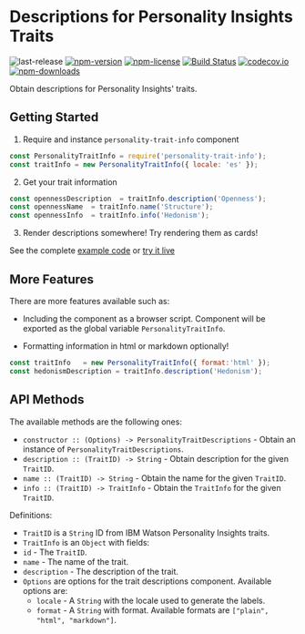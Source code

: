 # Descriptions for Personality Insights Traits
![last-release](https://img.shields.io/github/tag/personality-insights/trait-info.svg)
[![npm-version](https://img.shields.io/npm/v/personality-trait-info.svg)](https://www.npmjs.com/package/personality-trait-info)
[![npm-license](https://img.shields.io/npm/l/personality-trait-info.svg)](https://www.npmjs.com/package/personality-trait-info)
[![Build Status](https://travis-ci.org/personality-insights/trait-info.svg?branch=master)](https://travis-ci.org/personality-insights/trait-info)
[![codecov.io](https://codecov.io/github/personality-insights/trait-info/coverage.svg?branch=master)](https://codecov.io/github/personality-insights/trait-info?branch=master)
[![npm-downloads](https://img.shields.io/npm/dm/personality-trait-info.svg)](https://www.npmjs.com/package/personality-trait-info)

Obtain descriptions for Personality Insights' traits.

## Getting Started

1. Require and instance `personality-trait-info` component

  ```JavaScript
  const PersonalityTraitInfo = require('personality-trait-info');
  const traitInfo = new PersonalityTraitInfo({ locale: 'es' });
  ```

2. Get your trait information

  ```JavaScript
  const opennessDescription  = traitInfo.description('Openness');
  const opennessName  = traitInfo.name('Structure');
  const opennessInfo  = traitInfo.info('Hedonism');
  ```

3. Render descriptions somewhere! Try rendering them as cards!

See the complete [example code][example_code] or [try it live][live_example]

## More Features

There are more features available such as:

- Including the component as a browser script. Component will be exported as the
global variable `PersonalityTraitInfo`.

- Formatting information in html or markdown optionally!
```JavaScript
const traitInfo   = new PersonalityTraitInfo({ format:'html' });
const hedonismDescription = traitInfo.description('Hedonism');
```

## API Methods

The available methods are the following ones:
  - `constructor :: (Options) -> PersonalityTraitDescriptions` - Obtain an instance of `PersonalityTraitDescriptions`.
  - `description :: (TraitID) -> String` - Obtain description for the given `TraitID`.
  - `name :: (TraitID) -> String` - Obtain the name for the given `TraitID`.
  - `info :: (TraitID) -> TraitInfo` - Obtain the `TraitInfo` for the given `TraitID`.

Definitions:
 - `TraitID` is a `String` ID from IBM Watson Personality Insights traits.
 - `TraitInfo` is an `Object` with fields:
  - `id` - The `TraitID`.
  - `name` - The name of the trait.
  - `description` - The description of the trait.
 - `Options` are options for the trait descriptions component. Available options are:
   - `locale` - A `String` with the locale used to generate the labels.
   - `format` - A `String` with format. Available formats are `["plain", "html", "markdown"]`.

 [example_code]: https://github.com/personality-insights/trait-info/blob/master/examples/example.html
 [live_example]: https://rawgit.com/personality-insights/trait-info/master/examples/example.html
